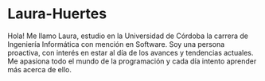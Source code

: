 # Laura-Huertes
Hola! Me llamo Laura, estudio en la Universidad de Córdoba la carrera de Ingeniería Informática con mención en Software. Soy una persona proactiva, con interés en estar al día de los avances y
tendencias actuales. Me apasiona todo el mundo de la programación y cada día intento aprender más acerca de ello.
